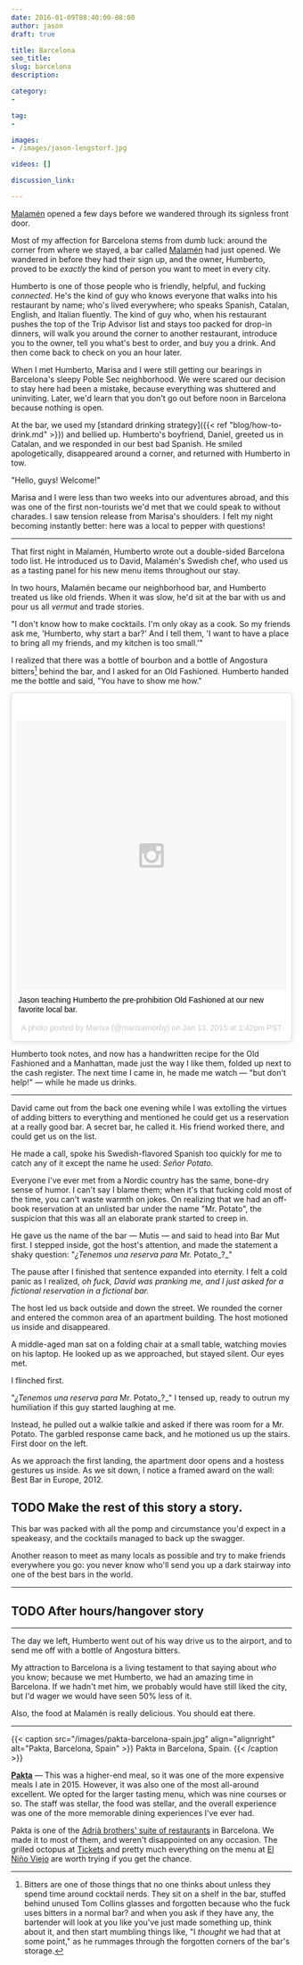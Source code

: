 ```yaml
---
date: 2016-01-09T08:40:00-08:00
author: jason
draft: true

title: Barcelona
seo_title: 
slug: barcelona
description: 

category:
- 

tag:
- 

images:
- /images/jason-lengstorf.jpg

videos: []

discussion_link: 

---
```

[Malamén](https://www.facebook.com/malamenbarcelona) opened a few days before we wandered through its signless front door. 

Most of my affection for Barcelona stems from dumb luck: around the corner from where we stayed, a bar called [Malamén](https://www.facebook.com/malamenbarcelona) had just opened. We wandered in before they had their sign up, and the owner, Humberto, proved to be _exactly_ the kind of person you want to meet in every city.

Humberto is one of those people who is friendly, helpful, and fucking _connected_. He's the kind of guy who knows everyone that walks into his restaurant by name; who's lived everywhere; who speaks Spanish, Catalan, English, and Italian fluently. The kind of guy who, when his restaurant pushes the top of the Trip Advisor list and stays too packed for drop-in dinners, will walk you around the corner to another restaurant, introduce you to the owner, tell you what's best to order, and buy you a drink. And then come back to check on you an hour later.

When I met Humberto, Marisa and I were still getting our bearings in Barcelona's sleepy Poble Sec neighborhood. We were scared our decision to stay here had been a mistake, because everything was shuttered and uninviting. Later, we'd learn that you don't go out before noon in Barcelona because nothing is open.

At the bar, we used my [standard drinking strategy]({{< ref "blog/how-to-drink.md" >}}) and bellied up. Humberto's boyfriend, Daniel, greeted us in Catalan, and we responded in our best bad Spanish. He smiled apologetically, disappeared around a corner, and returned with Humberto in tow.

"Hello, guys! Welcome!"

Marisa and I were less than two weeks into our adventures abroad, and this was one of the first non-tourists we'd met that we could speak to without charades. I saw tension release from Marisa's shoulders. I felt my night becoming instantly better: here was a local to pepper with questions!

***

That first night in Malamén, Humberto wrote out a double-sided Barcelona todo list. He introduced us to David, Malamén's Swedish chef, who used us as a tasting panel for his new menu items throughout our stay.

In two hours, Malamén became our neighborhood bar, and Humberto treated us like old friends. When it was slow, he'd sit at the bar with us and pour us all _vermut_ and trade stories.

"I don't know how to make cocktails. I'm only okay as a cook. So my friends ask me, 'Humberto, why start a bar?' And I tell them, 'I want to have a place to bring all my friends, and my kitchen is too small.'"

I realized that there was a bottle of bourbon and a bottle of Angostura bitters[^bitters] behind the bar, and I asked for an Old Fashioned. Humberto handed me the bottle and said, "You have to show me how."

[^bitters]:
    Bitters are one of those things that no one thinks about unless they spend time around cocktail nerds. They sit on a shelf in the bar, stuffed behind unused Tom Collins glasses and forgotten because who the fuck uses bitters in a normal bar? and when you ask if they have any, the bartender will look at you like you've just made something up, think about it, and then start mumbling things like, "I _thought_ we had that at some point," as he rummages through the forgotten corners of the bar's storage.

<blockquote class="instagram-media" data-instgrm-captioned data-instgrm-version="6" style=" background:#FFF; border:0; border-radius:3px; box-shadow:0 0 1px 0 rgba(0,0,0,0.5),0 1px 10px 0 rgba(0,0,0,0.15); margin: 1px; max-width:658px; padding:0; width:99.375%; width:-webkit-calc(100% - 2px); width:calc(100% - 2px);"><div style="padding:8px;"> <div style=" background:#F8F8F8; line-height:0; margin-top:40px; padding:50% 0; text-align:center; width:100%;"> <div style=" background:url(data:image/png;base64,iVBORw0KGgoAAAANSUhEUgAAACwAAAAsCAMAAAApWqozAAAAGFBMVEUiIiI9PT0eHh4gIB4hIBkcHBwcHBwcHBydr+JQAAAACHRSTlMABA4YHyQsM5jtaMwAAADfSURBVDjL7ZVBEgMhCAQBAf//42xcNbpAqakcM0ftUmFAAIBE81IqBJdS3lS6zs3bIpB9WED3YYXFPmHRfT8sgyrCP1x8uEUxLMzNWElFOYCV6mHWWwMzdPEKHlhLw7NWJqkHc4uIZphavDzA2JPzUDsBZziNae2S6owH8xPmX8G7zzgKEOPUoYHvGz1TBCxMkd3kwNVbU0gKHkx+iZILf77IofhrY1nYFnB/lQPb79drWOyJVa/DAvg9B/rLB4cC+Nqgdz/TvBbBnr6GBReqn/nRmDgaQEej7WhonozjF+Y2I/fZou/qAAAAAElFTkSuQmCC); display:block; height:44px; margin:0 auto -44px; position:relative; top:-22px; width:44px;"></div></div> <p style=" margin:8px 0 0 0; padding:0 4px;"> <a href="https://www.instagram.com/p/xz0IxSojw8/" style=" color:#000; font-family:Arial,sans-serif; font-size:14px; font-style:normal; font-weight:normal; line-height:17px; text-decoration:none; word-wrap:break-word;" target="_blank">Jason teaching Humberto the pre-prohibition Old Fashioned at our new favorite local bar.</a></p> <p style=" color:#c9c8cd; font-family:Arial,sans-serif; font-size:14px; line-height:17px; margin-bottom:0; margin-top:8px; overflow:hidden; padding:8px 0 7px; text-align:center; text-overflow:ellipsis; white-space:nowrap;">A photo posted by Marisa (@marisamorby) on <time style=" font-family:Arial,sans-serif; font-size:14px; line-height:17px;" datetime="2015-01-13T21:42:11+00:00">Jan 13, 2015 at 1:42pm PST</time></p></div></blockquote>
<script async defer src="//platform.instagram.com/en_US/embeds.js"></script>

Humberto took notes, and now has a handwritten recipe for the Old Fashioned and a Manhattan, made just the way I like them, folded up next to the cash register. The next time I came in, he made me watch — "but don't help!" — while he made us drinks.

***

David came out from the back one evening while I was extolling the virtues of adding bitters to everything and mentioned he could get us a reservation at a really good bar. A secret bar, he called it. His friend worked there, and could get us on the list.

He made a call, spoke his Swedish-flavored Spanish too quickly for me to catch any of it except the name he used: _Señor Potato_.

Everyone I've ever met from a Nordic country has the same, bone-dry sense of humor. I can't say I blame them; when it's that fucking cold most of the time, you can't waste warmth on jokes. On realizing that we had an off-book reservation at an unlisted bar under the name "Mr. Potato", the suspicion that this was all an elaborate prank started to creep in.

He gave us the name of the bar — Mutis — and said to head into Bar Mut first. I stepped inside, got the host's attention, and made the statement a shaky question: "_¿Tenemos una reserva para_ Mr. Potato_?_"

The pause after I finished that sentence expanded into eternity. I felt a cold panic as I realized, _oh fuck, David was pranking me, and I just asked for a fictional reservation in a fictional bar._

The host led us back outside and down the street. We rounded the corner and entered the common area of an apartment building. The host motioned us inside and disappeared.

A middle-aged man sat on a folding chair at a small table, watching movies on his laptop. He looked up as we approached, but stayed silent. Our eyes met.

I flinched first.

"_¿Tenemos una reserva para_ Mr. Potato_?_" I tensed up, ready to outrun my humiliation if this guy started laughing at me.

Instead, he pulled out a walkie talkie and asked if there was room for a Mr. Potato. The garbled response came back, and he motioned us up the stairs. First door on the left.

As we approach the first landing, the apartment door opens and a hostess gestures us inside. As we sit down, I notice a framed award on the wall: Best Bar in Europe, 2012.

## TODO Make the rest of this story a story.

This bar was packed with all the pomp and circumstance you'd expect in a speakeasy, and the cocktails managed to back up the swagger.

Another reason to meet as many locals as possible and try to make friends everywhere you go: you never know who'll send you up a dark stairway into one of the best bars in the world.

***

## TODO After hours/hangover story

***

The day we left, Humberto went out of his way drive us to the airport, and to send me off with a bottle of Angostura bitters.

My attraction to Barcelona is a living testament to that saying about _who_ you know; because we met Humberto, we had an amazing time in Barcelona. If we hadn't met him, we probably would have still liked the city, but I'd wager we would have seen 50% less of it.

Also, the food at Malamén is really delicious. You should eat there.

***

{{< caption src="/images/pakta-barcelona-spain.jpg"
            align="alignright"
            alt="Pakta, Barcelona, Spain" >}}
    Pakta in Barcelona, Spain.
{{< /caption >}}

**[Pakta](http://en.pakta.es/)** — This was a higher-end meal, so it was one of the more expensive meals I ate in 2015. However, it was also one of the most all-around excellent. We opted for the larger tasting menu, which was nine courses or so. The staff was stellar, the food was stellar, and the overall experience was one of the more memorable dining experiences I've ever had.

Pakta is one of the [Adrià brothers' suite of restaurants](http://www.elbarriadria.com/en) in Barcelona. We made it to most of them, and weren't disappointed on any occasion. The grilled octopus at [Tickets](http://www.ticketsbar.es/en) and pretty much everything on the menu at [El Niño Viejo](http://www.ninoviejo.es/en) are worth trying if you get the chance.
